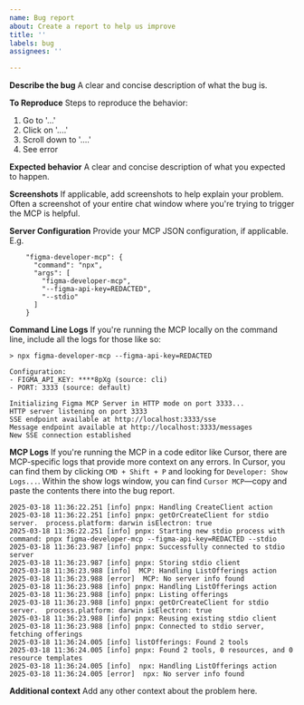 ```yaml
---
name: Bug report
about: Create a report to help us improve
title: ''
labels: bug
assignees: ''

---
```


**Describe the bug**
A clear and concise description of what the bug is.

**To Reproduce**
Steps to reproduce the behavior:
1. Go to '...'
2. Click on '....'
3. Scroll down to '....'
4. See error

**Expected behavior**
A clear and concise description of what you expected to happen.

**Screenshots**
If applicable, add screenshots to help explain your problem. Often a screenshot of your entire chat window where you're trying to trigger the MCP is helpful.

**Server Configuration**
Provide your MCP JSON configuration, if applicable. E.g.

```
    "figma-developer-mcp": {
      "command": "npx",
      "args": [
        "figma-developer-mcp",
        "--figma-api-key=REDACTED",
        "--stdio"
      ]
    }
```

**Command Line Logs**
If you're running the MCP locally on the command line, include all the logs for those like so:
```
> npx figma-developer-mcp --figma-api-key=REDACTED

Configuration:
- FIGMA_API_KEY: ****8pXg (source: cli)
- PORT: 3333 (source: default)

Initializing Figma MCP Server in HTTP mode on port 3333...
HTTP server listening on port 3333
SSE endpoint available at http://localhost:3333/sse
Message endpoint available at http://localhost:3333/messages
New SSE connection established
```

**MCP Logs**
If you're running the MCP in a code editor like Cursor, there are MCP-specific logs that provide more context on any errors. In Cursor, you can find them by clicking `CMD + Shift + P` and looking for `Developer: Show Logs...`. Within the show logs window, you can find `Cursor MCP`—copy and paste the contents there into the bug report.

```
2025-03-18 11:36:22.251 [info] pnpx: Handling CreateClient action
2025-03-18 11:36:22.251 [info] pnpx: getOrCreateClient for stdio server.  process.platform: darwin isElectron: true
2025-03-18 11:36:22.251 [info] pnpx: Starting new stdio process with command: pnpx figma-developer-mcp --figma-api-key=REDACTED --stdio
2025-03-18 11:36:23.987 [info] pnpx: Successfully connected to stdio server
2025-03-18 11:36:23.987 [info] pnpx: Storing stdio client
2025-03-18 11:36:23.988 [info]  MCP: Handling ListOfferings action
2025-03-18 11:36:23.988 [error]  MCP: No server info found
2025-03-18 11:36:23.988 [info] pnpx: Handling ListOfferings action
2025-03-18 11:36:23.988 [info] pnpx: Listing offerings
2025-03-18 11:36:23.988 [info] pnpx: getOrCreateClient for stdio server.  process.platform: darwin isElectron: true
2025-03-18 11:36:23.988 [info] pnpx: Reusing existing stdio client
2025-03-18 11:36:23.988 [info] pnpx: Connected to stdio server, fetching offerings
2025-03-18 11:36:24.005 [info] listOfferings: Found 2 tools
2025-03-18 11:36:24.005 [info] pnpx: Found 2 tools, 0 resources, and 0 resource templates
2025-03-18 11:36:24.005 [info]  npx: Handling ListOfferings action
2025-03-18 11:36:24.005 [error]  npx: No server info found
```

**Additional context**
Add any other context about the problem here.
